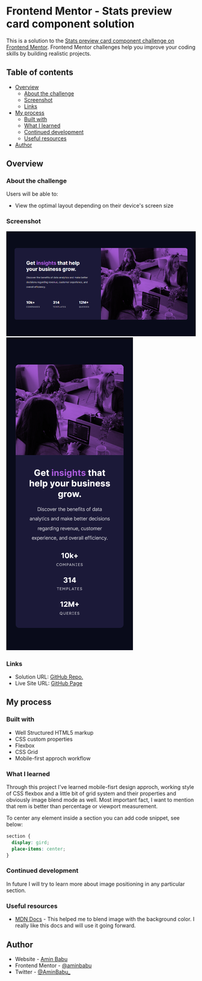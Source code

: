 # Frontend Mentor - Stats preview card component solution

This is a solution to the [Stats preview card component challenge on Frontend Mentor](https://www.frontendmentor.io/challenges/stats-preview-card-component-8JqbgoU62). Frontend Mentor challenges help you improve your coding skills by building realistic projects.

## Table of contents

- [Overview](#overview)
  - [About the challenge](#about-the-challenge)
  - [Screenshot](#screenshot)
  - [Links](#links)
- [My process](#my-process)
  - [Built with](#built-with)
  - [What I learned](#what-i-learned)
  - [Continued development](#continued-development)
  - [Useful resources](#useful-resources)
- [Author](#author)

## Overview

### About the challenge

Users will be able to:

- View the optimal layout depending on their device's screen size

### Screenshot

![desktop](./screenshots/desktop.png)
![mobile](./screenshots/mobile.png)

### Links

- Solution URL: [GitHub Repo.](https://github.com/aminbabu/FrontendMentorChallenges/tree/master/components/stats-preview-card-component)
- Live Site URL: [GitHub Page](https://aminbabu.github.io/FrontendMentorChallenges/components/stats-preview-card-component)

## My process

### Built with

- Well Structured HTML5 markup
- CSS custom properties
- Flexbox
- CSS Grid
- Mobile-first approch workflow

### What I learned

Through this project I've learned mobile-fisrt design approch, working style of CSS flexbox and a little bit of grid system and their properties and obviously image blend mode as well. Most important fact, I want to mention that rem is better than percentage or viewport measurement.

To center any element inside a section you can add code snippet, see below:

```css
section {
  display: gird;
  place-items: center;
}
```

### Continued development

In future I will try to learn more about image positioning in any particular section.

### Useful resources

- [MDN Docs](https://developer.mozilla.org/en-US/) - This helped me to blend image with the background color. I really like this docs and will use it going forward.

## Author

- Website - [Amin Babu](#)
- Frontend Mentor - [@aminbabu](https://www.frontendmentor.io/profile/aminbabu)
- Twitter - [@AminBabu_](https://www.twitter.com/AminBabu_)
